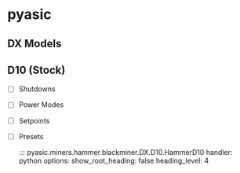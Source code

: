 # pyasic
## DX Models

## D10 (Stock)

- [ ] Shutdowns
- [ ] Power Modes
- [ ] Setpoints
- [ ] Presets

    ::: pyasic.miners.hammer.blackminer.DX.D10.HammerD10
    handler: python
    options:
        show_root_heading: false
        heading_level: 4

